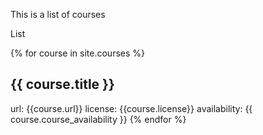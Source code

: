 ---
---

This is a list of courses

List

{% for course in site.courses %}
## {{ course.title }}
url: {{course.url}}
license: {{course.license}}
availability: {{ course.course_availability }}
{% endfor %}
